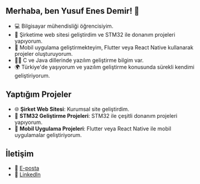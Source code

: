 
## Merhaba, ben Yusuf Enes Demir! 👋

- 💻 Bilgisayar mühendisliği öğrencisiyim.
- 🚀 Şirketime web sitesi geliştirdim ve STM32 ile donanım projeleri yapıyorum.
- 📱 Mobil uygulama geliştirmekteyim, Flutter veya React Native kullanarak projeler oluşturuyorum.
- 🧑‍💻 C ve Java dillerinde yazılım geliştirme bilgim var.
- 🌍 Türkiye'de yaşıyorum ve yazılım geliştirme konusunda sürekli kendimi geliştiriyorum.

## Yaptığım Projeler

- 🌐 **Şirket Web Sitesi**: Kurumsal site geliştirdim.
- 🚗 **STM32 Geliştirme Projeleri**: STM32 ile çeşitli donanım projeleri yapıyorum.
- 📱 **Mobil Uygulama Projeleri**: Flutter veya React Native ile mobil uygulamalar geliştiriyorum.

## İletişim

- 📧 [E-posta](o1yusuf11@gmail.com)
- 💼 [LinkedIn](https://www.linkedin.com/in/yusuf-enes-demir-871376261/)


